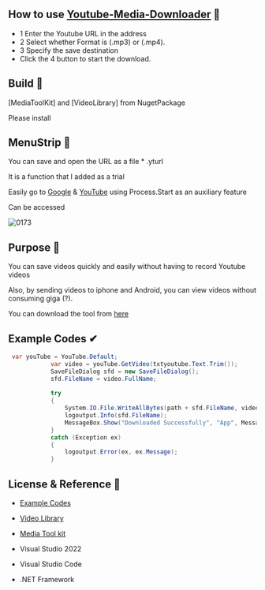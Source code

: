 ## How to use [Youtube-Media-Downloader](https://github.com/Pop-Apple/Youtube-Media-Downloader) 🔗

* 1 Enter the Youtube URL in the address
* 2 Select whether Format is (.mp3) or (.mp4).
* 3 Specify the save destination
* Click the 4 button to start the download.

## Build 🏢

[MediaToolKit] and [VideoLibrary] from NugetPackage

Please install

## MenuStrip 🤖

You can save and open the URL as a file * .yturl

It is a function that I added as a trial

Easily go to [Google](https://www.google.com/) & [YouTube](https://www.youtube.com/) using Process.Start as an auxiliary feature

Can be accessed

![0173](https://user-images.githubusercontent.com/101918076/173852565-f095169d-4ef6-4ebd-a71a-6b9654d295ee.jpg)

## Purpose 🚗

You can save videos quickly and easily without having to record Youtube videos

Also, by sending videos to iphone and Android, you can view videos without consuming giga (?).

You can download the tool from [here](https://github.com/Pop-Apple/Youtube-Media-Downloader/releases/tag/v1.0.0.1)

## Example Codes ✔
````csharp
 var youTube = YouTube.Default;
            var video = youTube.GetVideo(txtyoutube.Text.Trim());
            SaveFileDialog sfd = new SaveFileDialog();
            sfd.FileName = video.FullName;
 
            try
            {
                System.IO.File.WriteAllBytes(path + sfd.FileName, video.GetBytes());
                logoutput.Info(sfd.FileName);
                MessageBox.Show("Downloaded Successfully", "App", MessageBoxButtons.OK, MessageBoxIcon.Information);
            }
            catch (Exception ex)
            {
                logoutput.Error(ex, ex.Message);
            }
````

## License & Reference 🌺

* [Example Codes](https://www.engineer-walk.com/programming/videolibrary-youtube-csharp/)
* [Video Library](https://www.nuget.org/packages/VideoLibrary/)
* [Media Tool kit](https://www.nuget.org/packages/MediaToolkit/)

* Visual Studio 2022
* Visual Studio Code
* .NET Framework
